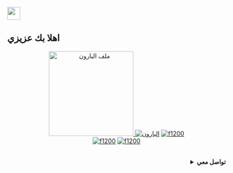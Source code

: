 
<img src="https://raw.githubusercontent.com/iampavangandhi/iampavangandhi/master/gifs/Hi.gif" width="30px"><h2>اهلا بك عزيزي</h2>
<p align="center"><a href="https://github.com/f1200"><img src="https://avatars.githubusercontent.com/u/99683519?s=400&u=43b2cc1ef1fc14e12a579a65b64b9418aa3d7d02&v=4" height='195' alt="ملف البارون">
<a href="https://github.com/f1200"><img title="البارون" src="https://github-readme-stats.vercel.app/api?username=f1200&show_icons=true&include_all_commits=true&theme=radical&cache_seconds=3200"></a>
<a href="https://github.com/f1200"><img title="f1200" src="https://github-readme-stats.vercel.app/api/top-langs/?username=f1200&layout=compact&theme=nightowl"></a><br>
<a href="https://github.com/f1200"><img title="f1200" src="https://komarev.com/ghpvc/?username=f1200&label=Views&color=blue&style=plastic"></a>
<a href="https://github.com/f1200"><img title="f1200" src="https://img.shields.io/github/followers/f1200?label=follow&style=social"></a>
</p><br>

<details align="right" dir"rtl">
  <summary><b>تواصل معي</b></summary><br>

  - <a href="https://www.youtube.com/c/BaronCodeS"/><img alt="قناتي" align="right" width="22px" src="https://cdn.jsdelivr.net/npm/simple-icons@v3/icons/youtube.svg" /><b>اشترك الان</b></a><br>
  - <a href="https://t.me/adowat"/><img alt="قناة التلغرام" align="right" width="22px" src="https://cdn.jsdelivr.net/npm/simple-icons@v3/icons/telegram.svg" /><b>نواصل الان</b></a><br>
  - <a href="https://instagram.com/b3o_b"/><img alt="انستغرام بارون" align="right" width="22px" src="https://cdn.jsdelivr.net/npm/simple-icons@v3/icons/instagram.svg" /><b>تابعني</b></a>
  </p>
</details>

